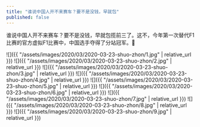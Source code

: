 ```yaml
---
title: "谁说中国人开不来赛车？要不是没钱，早就包"
published: false
---
```

谁说中国人开不来赛车？要不是没钱，早就包揽前三了。这不，今年第一次替代F1比赛的官方虚拟F1比赛中，中国选手夺得了分站冠军。



![]({{ "/assets/images/2020/03/2020-03-23-shuo-zhon/1.jpg" | relative_url }})
![]({{ "/assets/images/2020/03/2020-03-23-shuo-zhon/2.jpg" | relative_url }})
![]({{ "/assets/images/2020/03/2020-03-23-shuo-zhon/3.jpg" | relative_url }})
![]({{ "/assets/images/2020/03/2020-03-23-shuo-zhon/4.jpg" | relative_url }})
![]({{ "/assets/images/2020/03/2020-03-23-shuo-zhon/5.jpg" | relative_url }})
![]({{ "/assets/images/2020/03/2020-03-23-shuo-zhon/6.jpg" | relative_url }})
![]({{ "/assets/images/2020/03/2020-03-23-shuo-zhon/7.jpg" | relative_url }})
![]({{ "/assets/images/2020/03/2020-03-23-shuo-zhon/8.jpg" | relative_url }})
![]({{ "/assets/images/2020/03/2020-03-23-shuo-zhon/9.jpg" | relative_url }})
